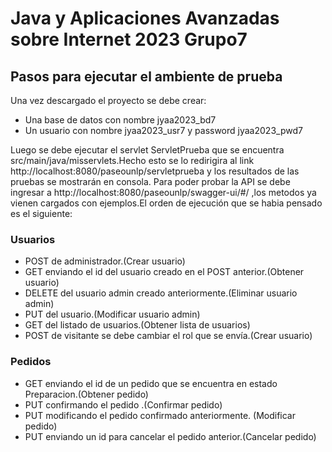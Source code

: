# **Java y Aplicaciones Avanzadas sobre Internet 2023 Grupo7**

## **Pasos para ejecutar el ambiente de prueba**

Una vez descargado el proyecto se debe crear:
- Una base de datos con nombre jyaa2023_bd7
- Un usuario con nombre jyaa2023_usr7 y password jyaa2023_pwd7

Luego se debe ejecutar el servlet ServletPrueba que se encuentra src/main/java/misservlets.Hecho esto se lo redirigira al link http://localhost:8080/paseounlp/servletprueba y los resultados de las pruebas se mostrarán en consola.
Para poder probar la API se debe ingresar a http://localhost:8080/paseounlp/swagger-ui/#/ ,los metodos ya vienen cargados con ejemplos.El orden de ejecución que se habia pensado es el siguiente:

### **Usuarios**
- POST de administrador.(Crear usuario)
- GET enviando el id del usuario creado en el POST anterior.(Obtener usuario)
- DELETE del usuario admin creado anteriormente.(Eliminar usuario admin)
- PUT del usuario.(Modificar usuario admin)
- GET del listado de usuarios.(Obtener lista de usuarios)
- POST de visitante se debe cambiar el rol que se envía.(Crear usuario)

### **Pedidos**
- GET enviando el id de un pedido que se encuentra en estado Preparacion.(Obtener pedido)
- PUT confirmando el pedido .(Confirmar pedido)
- PUT modificando el pedido confirmado anteriormente. (Modificar pedido)
- PUT enviando un id para cancelar el pedido anterior.(Cancelar pedido)